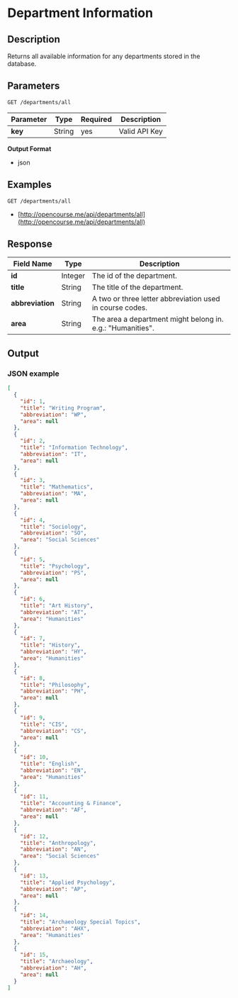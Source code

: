 # Department Information

## Description

Returns all available information for any departments stored in the database.

## Parameters

`GET /departments/all`

Parameter  | Type | Required | Description
------- | ------- | ------ | --------
**key** |  String | yes   | Valid API Key

**Output Format**

- json

## Examples

`GET /departments/all`

- [http://opencourse.me/api/departments/all](http://opencourse.me/api/departments/all)


## Response

Field Name   |  Type    | Description
------------|   -------- |  --------- |
**id**  | Integer  | The id of the department.
**title** | String | The title of the department.
**abbreviation** | String | A two or three letter abbreviation used in course codes. 
**area**  | String   |  The area a department might belong in. e.g.: "Humanities".


## Output

### JSON example

```json
[
  {
    "id": 1,
    "title": "Writing Program",
    "abbreviation": "WP",
    "area": null
  },
  {
    "id": 2,
    "title": "Information Technology",
    "abbreviation": "IT",
    "area": null
  },
  {
    "id": 3,
    "title": "Mathematics",
    "abbreviation": "MA",
    "area": null
  },
  {
    "id": 4,
    "title": "Sociology",
    "abbreviation": "SO",
    "area": "Social Sciences"
  },
  {
    "id": 5,
    "title": "Psychology",
    "abbreviation": "PS",
    "area": null
  },
  {
    "id": 6,
    "title": "Art History",
    "abbreviation": "AT",
    "area": "Humanities"
  },
  {
    "id": 7,
    "title": "History",
    "abbreviation": "HY",
    "area": "Humanities"
  },
  {
    "id": 8,
    "title": "Philosophy",
    "abbreviation": "PH",
    "area": null
  },
  {
    "id": 9,
    "title": "CIS",
    "abbreviation": "CS",
    "area": null
  },
  {
    "id": 10,
    "title": "English",
    "abbreviation": "EN",
    "area": "Humanities"
  },
  {
    "id": 11,
    "title": "Accounting & Finance",
    "abbreviation": "AF",
    "area": null
  },
  {
    "id": 12,
    "title": "Anthropology",
    "abbreviation": "AN",
    "area": "Social Sciences"
  },
  {
    "id": 13,
    "title": "Applied Psychology",
    "abbreviation": "AP",
    "area": null
  },
  {
    "id": 14,
    "title": "Archaeology Special Topics",
    "abbreviation": "AHX",
    "area": "Humanities"
  },
  {
    "id": 15,
    "title": "Archaeology",
    "abbreviation": "AH",
    "area": null
  }
]
```
